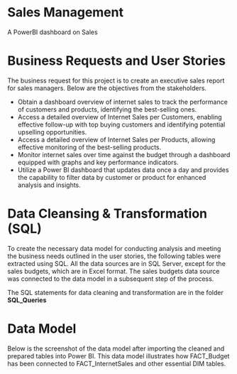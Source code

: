 # Sales Management

A PowerBI dashboard on Sales

# Business Requests and User Stories

The business request for this project is to create an executive sales report for sales managers. Below are the objectives from the stakeholders.

* Obtain a dashboard overview of internet sales to track the performance of customers and products, identifying the best-selling ones.
* Access a detailed overview of Internet Sales per Customers, enabling effective follow-up with top buying customers and identifying potential upselling opportunities.
* Access a detailed overview of Internet Sales per Products, allowing effective monitoring of the best-selling products.
* Monitor internet sales over time against the budget through a dashboard equipped with graphs and key performance indicators.
* Utilize a Power BI dashboard that updates data once a day and provides the capability to filter data by customer or product for enhanced analysis and insights.

# Data Cleansing & Transformation (SQL)

To create the necessary data model for conducting analysis and meeting the business needs outlined in the user stories, the following tables were extracted using SQL. All the data sources are in SQL Server, except for the sales budgets, which are in Excel format. The sales budgets data source was connected to the data model in a subsequent step of the process.

The SQL statements for data cleaning and transformation are in the folder **SQL_Queries**

# Data Model

Below is the screenshot of the data model after importing the cleaned and prepared tables into Power BI. This data model illustrates how FACT_Budget has been connected to FACT_InternetSales and other essential DIM tables.
